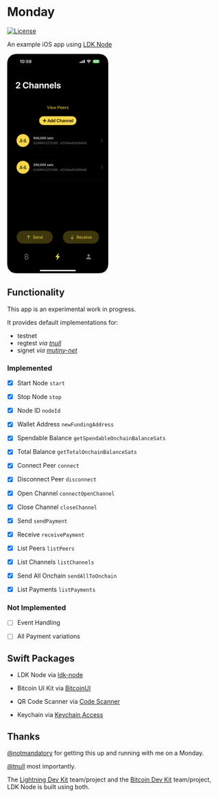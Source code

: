 # Monday

[![License](https://img.shields.io/badge/license-MIT%2FApache--2.0-blue.svg)](https://github.com/reez/Monday/blob/master/LICENSE) 

An example iOS app using [LDK Node](https://github.com/lightningdevkit/ldk-node)

<img src="Docs/lightning-screen.png" alt="Screenshot" width="236" height="511">

## Functionality

This app is an experimental work in progress. 

It provides default implementations for: 
- testnet
- regtest *via [tnull](https://github.com/tnull/ldk-node-workshop)*
- signet *via [mutiny-net](https://github.com/MutinyWallet/mutiny-net)*

### Implemented

- [x] Start Node `start`

- [x] Stop Node `stop`

- [x] Node ID `nodeId`

- [x] Wallet Address `newFundingAddress`

- [x] Spendable Balance `getSpendableOnchainBalanceSats`

- [x] Total Balance `getTotalOnchainBalanceSats`

- [x] Connect Peer `connect`

- [x] Disconnect Peer `disconnect`

- [x] Open Channel `connectOpenChannel`

- [x] Close Channel `closeChannel`

- [x] Send `sendPayment`

- [x] Receive `receivePayment`

- [x] List Peers `listPeers`

- [x] List Channels `listChannels`

- [x] Send All Onchain `sendAllToOnchain`

- [x] List Payments `listPayments`

### Not Implemented

- [ ] Event Handling 

- [ ] All Payment variations

## Swift Packages

- LDK Node via [ldk-node](https://github.com/lightningdevkit/ldk-node)

- Bitcoin UI Kit via [BitcoinUI](https://github.com/reez/BitcoinUI)

- QR Code Scanner via [Code Scanner](https://github.com/twostraws/CodeScanner)

- Keychain via [Keychain Access](https://github.com/kishikawakatsumi/KeychainAccess)


## Thanks

[@notmandatory](https://github.com/notmandatory) for getting this up and running with me on a Monday.

[@tnull](https://github.com/tnull) most importantly. 

The [Lightning Dev Kit](https://lightningdevkit.org) team/project and the [Bitcoin Dev Kit](https://bitcoindevkit.org/) team/project, LDK Node is built using both.
